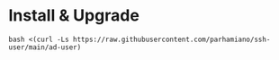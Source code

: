 # Install & Upgrade

```
bash <(curl -Ls https://raw.githubusercontent.com/parhamiano/ssh-user/main/ad-user)
```
